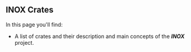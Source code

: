 ## INOX Crates


In this page you'll find:

- A list of crates and their description and main concepts of the _**INOX**_ project.